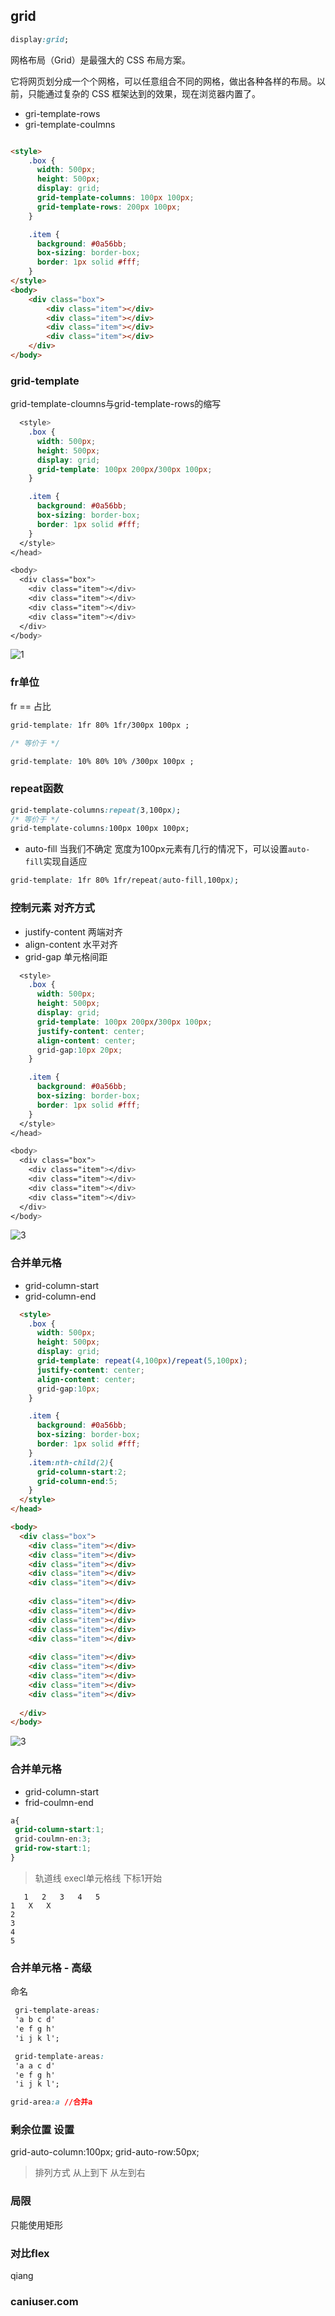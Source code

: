 ## grid

```css
display:grid;
```
网格布局（Grid）是最强大的 CSS 布局方案。

它将网页划分成一个个网格，可以任意组合不同的网格，做出各种各样的布局。以前，只能通过复杂的 CSS 框架达到的效果，现在浏览器内置了。


- gri-template-rows
- gri-template-coulmns

```html

<style>
    .box {
      width: 500px;
      height: 500px;
      display: grid;
      grid-template-columns: 100px 100px;
      grid-template-rows: 200px 100px;
    }

    .item {
      background: #0a56bb;
      box-sizing: border-box;
      border: 1px solid #fff;
    }
</style>
<body>
    <div class="box">
        <div class="item"></div>
        <div class="item"></div>
        <div class="item"></div>
        <div class="item"></div>
    </div>
</body>
```

### grid-template

grid-template-cloumns与grid-template-rows的缩写


```css
  <style>
    .box {
      width: 500px;
      height: 500px;
      display: grid;
      grid-template: 100px 200px/300px 100px;
    }

    .item {
      background: #0a56bb;
      box-sizing: border-box;
      border: 1px solid #fff;
    }
  </style>
</head>

<body>
  <div class="box">
    <div class="item"></div>
    <div class="item"></div>
    <div class="item"></div>
    <div class="item"></div>
  </div>
</body>
```


![1](/assets/img/grid/2.png)

### fr单位

fr == 占比

```css
grid-template: 1fr 80% 1fr/300px 100px ;

/* 等价于 */

grid-template: 10% 80% 10% /300px 100px ;

```

###  repeat函数

```css
grid-template-columns:repeat(3,100px);
/* 等价于 */
grid-template-columns:100px 100px 100px;
```

- auto-fill
当我们不确定 宽度为100px元素有几行的情况下，可以设置`auto-fill`实现自适应
```css
grid-template: 1fr 80% 1fr/repeat(auto-fill,100px);
```

### 控制元素 对齐方式

- justify-content   两端对齐
- align-content     水平对齐  
- grid-gap          单元格间距


```css
  <style>
    .box {
      width: 500px;
      height: 500px;
      display: grid;
      grid-template: 100px 200px/300px 100px;
      justify-content: center;
      align-content: center;
      grid-gap:10px 20px;
    }

    .item {
      background: #0a56bb;
      box-sizing: border-box;
      border: 1px solid #fff;
    }
  </style>
</head>

<body>
  <div class="box">
    <div class="item"></div>
    <div class="item"></div>
    <div class="item"></div>
    <div class="item"></div>
  </div>
</body>

```

![3](/assets/img/grid/3.png)


### 合并单元格

- grid-column-start
- grid-column-end

```html
  <style>
    .box {
      width: 500px;
      height: 500px;
      display: grid;
      grid-template: repeat(4,100px)/repeat(5,100px);
      justify-content: center;
      align-content: center;
      grid-gap:10px;
    }

    .item {
      background: #0a56bb;
      box-sizing: border-box;
      border: 1px solid #fff;
    }
    .item:nth-child(2){
      grid-column-start:2;
      grid-column-end:5;
    }
  </style>
</head>

<body>
  <div class="box">
    <div class="item"></div>
    <div class="item"></div>
    <div class="item"></div>
    <div class="item"></div>
    <div class="item"></div>
    
    <div class="item"></div>
    <div class="item"></div>
    <div class="item"></div>
    <div class="item"></div>
    <div class="item"></div>
    
    <div class="item"></div>
    <div class="item"></div>
    <div class="item"></div>
    <div class="item"></div>
    <div class="item"></div>
    
  </div>
</body>
```
![3](/assets/img/grid/4.png)





### 合并单元格

- grid-column-start
- frid-coulmn-end
```css
a{
 grid-column-start:1;
 grid-coulmn-en:3;
 grid-row-start:1;
}

```
 > 轨道线 execl单元格线 下标1开始


 ```
    1   2   3   4   5
1   X   X
2
3
4
5
 ```

 ### 合并单元格 - 高级

命名
```css
 gri-template-areas: 
 'a b c d'
 'e f g h'
 'i j k l';
```

```css 
 grid-template-areas: 
 'a a c d'
 'e f g h'
 'i j k l';

```
```css
grid-area:a //合并a
```


### 剩余位置 设置

grid-auto-column:100px;
grid-auto-row:50px;


> 排列方式 从上到下 从左到右

###  局限

只能使用矩形

### 对比flex

qiang

### caniuser.com
